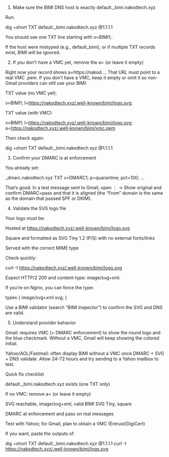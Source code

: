 1) Make sure the BIMI DNS host is exactly
default._bimi.nakodtech.xyz


Run:

dig +short TXT default._bimi.nakodtech.xyz @1.1.1.1


You should see one TXT line starting with v=BIMI1;.

If the host were mistyped (e.g., default_bimi), or if multiple TXT records exist, BIMI will be ignored.

2) If you don’t have a VMC yet, remove the a= (or leave it empty)

Right now your record shows a=https://nakod…. That URL must point to a real VMC .pem. If you don’t have a VMC, keep it empty or omit it so non-Gmail providers can still use your BIMI:

TXT value (no VMC yet):

v=BIMI1; l=https://nakodtech.xyz/.well-known/bimi/logo.svg;


TXT value (with VMC):

v=BIMI1; l=https://nakodtech.xyz/.well-known/bimi/logo.svg; a=https://nakodtech.xyz/.well-known/bimi/vmc.pem


Then check again:

dig +short TXT default._bimi.nakodtech.xyz @1.1.1.1

3) Confirm your DMARC is at enforcement

You already set:

_dmarc.nakodtech.xyz TXT  v=DMARC1; p=quarantine; pct=100; …


That’s good. In a test message sent to Gmail, open ⋮ → Show original and confirm DMARC=pass and that it is aligned (the “From” domain is the same as the domain that passed SPF or DKIM).

4) Validate the SVG logo file

Your logo must be:

Hosted at https://nakodtech.xyz/.well-known/bimi/logo.svg

Square and formatted as SVG Tiny 1.2 (P/S) with no external fonts/links

Served with the correct MIME type

Check quickly:

curl -I https://nakodtech.xyz/.well-known/bimi/logo.svg


Expect HTTP/2 200 and content-type: image/svg+xml.

If you’re on Nginx, you can force the type:

types { image/svg+xml svg; }


Use a BIMI validator (search “BIMI inspector”) to confirm the SVG and DNS are valid.

5) Understand provider behavior

Gmail: requires VMC (+ DMARC enforcement) to show the round logo and the blue checkmark. Without a VMC, Gmail will keep showing the colored initial.

Yahoo/AOL/Fastmail: often display BIMI without a VMC once DMARC + SVG + DNS validate. Allow 24–72 hours and try sending to a Yahoo mailbox to test.

Quick fix checklist

 default._bimi.nakodtech.xyz exists (one TXT only)

 If no VMC: remove a= (or leave it empty)

 SVG reachable, image/svg+xml, valid BIMI SVG Tiny, square

 DMARC at enforcement and pass on real messages

 Test with Yahoo; for Gmail, plan to obtain a VMC (Entrust/DigiCert)

If you want, paste the outputs of:

dig +short TXT default._bimi.nakodtech.xyz @1.1.1.1
curl -I https://nakodtech.xyz/.well-known/bimi/logo.svg